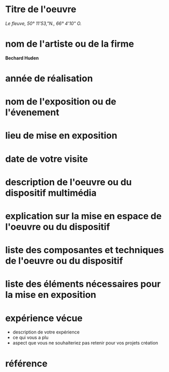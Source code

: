 # Titre de l'oeuvre
*Le fleuve, 50° 11'53,"N., 66° 4'10" O.*
# nom de l'artiste ou de la firme
**Bechard Huden**
# année de réalisation
# nom de l'exposition ou de l'évenement
# lieu de mise en exposition
# date de votre visite
# description de l'oeuvre ou du dispositif multimédia
# explication sur la mise en espace de l'oeuvre ou du dispositif
# liste des composantes et techniques de l'oeuvre ou du dispositif
# liste des éléments nécessaires pour la mise en exposition
# expérience vécue
- description de votre expérience
- ce qui vous a plu
- aspect que vous ne souhaiteriez pas retenir pour vos projets création
# référence
